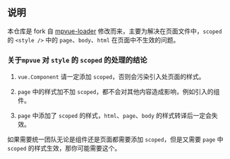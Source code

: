 
## 说明

本仓库是 fork 自 [mpvue-loader](http://mpvue.com/build/mpvue-loader) 修改而来，主要为解决在页面文件中，`scoped` 的 `<style />` 中的 `page`、`body`、`html` 在页面中不生效的问题。

### 关于`mpvue` 对 `style` 的 `scoped` 的处理的结论

1. `vue.Component` 请一定添加 `scoped`，否则会污染引入处页面的样式。

2. `page` 中的样式加不加 `scoped`，都不会对其他内容造成影响，例如引入的组件。

3. `page` 中添加了 `scoped` 的样式，`html`、`page`、`body` 的样式转译后一定会失效。

如果需要统一团队无论是组件还是页面都需要添加 `scoped`，但是又需要 `page` 中 `scoped` 的样式生效，那你可能需要这个。
